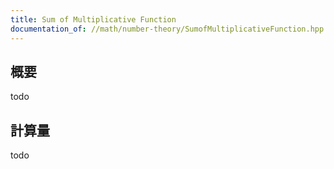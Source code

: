 ```yaml
---
title: Sum of Multiplicative Function
documentation_of: //math/number-theory/SumofMultiplicativeFunction.hpp
---
```


## 概要

todo

## 計算量
todo